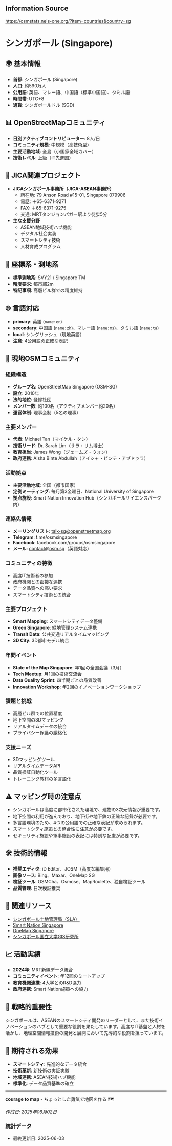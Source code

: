 ## Information Source
https://osmstats.neis-one.org/?item=countries&country=sg

# シンガポール (Singapore)

## 🌍 基本情報
- **首都**: シンガポール (Singapore)
- **人口**: 約590万人
- **公用語**: 英語、マレー語、中国語（標準中国語）、タミル語
- **時間帯**: UTC+8
- **通貨**: シンガポールドル (SGD)

## 📊 OpenStreetMapコミュニティ
- **日別アクティブコントリビューター**: 8人/日
- **コミュニティ規模**: 中規模（高技術型）
- **主要活動地域**: 全島（小国家全域カバー）
- **技術レベル**: 上級（IT先進国）

## 🤝 JICA関連プロジェクト
- **JICAシンガポール事務所（JICA-ASEAN事務所）**
  - 所在地: 79 Anson Road #15-01, Singapore 079906
  - 電話: ＋65-6371-9271
  - FAX: ＋65-6371-9275
  - 交通: MRTタンジョンパガー駅より徒歩5分
- **主な支援分野**
  - ASEAN地域技術ハブ機能
  - デジタル社会実装
  - スマートシティ技術
  - 人材育成プログラム

## 📍 座標系・測地系
- **標準測地系**: SVY21 / Singapore TM
- **精度要求**: 都市部2m
- **特記事項**: 高層ビル群での精度維持

## 🌐 言語対応
- **primary**: 英語 (`name:en`)
- **secondary**: 中国語 (`name:zh`)、マレー語 (`name:ms`)、タミル語 (`name:ta`)
- **local**: シングリッシュ（現地英語）
- **注意**: 4公用語の正確な表記

## 🤲 現地OSMコミュニティ

### 組織構造
- **グループ名**: OpenStreetMap Singapore (OSM-SG)
- **設立**: 2010年
- **法的地位**: 登録社団
- **メンバー数**: 約100名（アクティブメンバー約20名）
- **運営体制**: 理事会制（5名の理事）

### 主要メンバー
- **代表**: Michael Tan（マイケル・タン）
- **技術リード**: Dr. Sarah Lim（サラ・リム博士）
- **教育担当**: James Wong（ジェームズ・ウォン）
- **政府連携**: Aisha Binte Abdullah（アイシャ・ビンテ・アブドゥラ）

### 活動拠点
- **主要活動地域**: 全国（都市国家）
- **定例ミーティング**: 毎月第3金曜日、National University of Singapore
- **拠点施設**: Smart Nation Innovation Hub（シンガポールサイエンスパーク内）

### 連絡先情報
- **メーリングリスト**: talk-sg@openstreetmap.org
- **Telegram**: t.me/osmsingapore
- **Facebook**: facebook.com/groups/osmsingapore
- **メール**: contact@osm.sg（英語対応）

### コミュニティの特徴
- 高度IT技術者の参加
- 政府機関との密接な連携
- データ品質への高い要求
- スマートシティ技術との統合

### 主要プロジェクト
- **Smart Mapping**: スマートシティデータ整備
- **Green Singapore**: 緑地管理システム連携
- **Transit Data**: 公共交通リアルタイムマッピング
- **3D City**: 3D都市モデル統合

### 年間イベント
- **State of the Map Singapore**: 年1回の全国会議（3月）
- **Tech Meetup**: 月1回の技術交流会
- **Data Quality Sprint**: 四半期ごとの品質改善
- **Innovation Workshop**: 年2回のイノベーションワークショップ

### 課題と挑戦
- 高層ビル群での位置精度
- 地下空間の3Dマッピング
- リアルタイムデータの統合
- プライバシー保護の厳格化

### 支援ニーズ
- 3Dマッピングツール
- リアルタイムデータAPI
- 品質検証自動化ツール
- トレーニング教材の多言語化

## ⚠️ マッピング時の注意点
- シンガポールは高度に都市化された環境で、建物の3次元情報が重要です。
- 地下空間の利用が進んでおり、地下街や地下鉄の正確な記録が必要です。
- 多言語環境のため、4つの公用語での正確な表記が求められます。
- スマートシティ施策との整合性に注意が必要です。
- セキュリティ施設や軍事施設の表記には特別な配慮が必要です。

## 🛠️ 技術的情報
- **推奨エディタ**: iD Editor、JOSM（高度な編集用）
- **画像ソース**: Bing、Maxar、OneMap SG
- **検証ツール**: OSMCha、Osmose、MapRoulette、独自検証ツール
- **品質管理**: 日次検証推奨

## 🔗 関連リソース
- [シンガポール土地管理局（SLA）](https://www.sla.gov.sg/)
- [Smart Nation Singapore](https://www.smartnation.gov.sg/)
- [OneMap Singapore](https://www.onemap.gov.sg/)
- [シンガポール国立大学GIS研究所](https://www.gis.nus.edu.sg/)

## 📈 活動実績
- **2024年**: MRT新線データ統合
- **コミュニティイベント**: 年12回のミートアップ
- **教育機関連携**: 4大学とのR&D協力
- **政府連携**: Smart Nation施策への協力

## 🎯 戦略的重要性
シンガポールは、ASEANのスマートシティ開発のリーダーとして、また技術イノベーションのハブとして重要な役割を果たしています。高度なIT基盤と人材を活かし、地理空間情報技術の開発と展開において先導的な役割を担っています。

## 🌟 期待される効果
- **スマートシティ**: 先進的なデータ統合
- **技術革新**: 新技術の実証実験
- **地域連携**: ASEAN技術ハブ機能
- **標準化**: データ品質基準の確立

---

**courage to map** - ちょっとした勇気で地図を作る 🗺️

*作成日: 2025年06月02日*

### 統計データ
- 最終更新日: 2025-06-03
